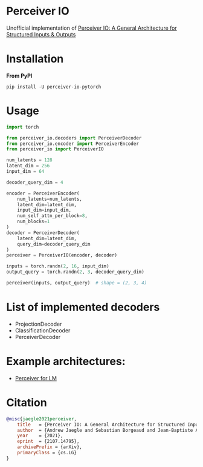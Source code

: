 # Perceiver IO
Unofficial implementation of 
[Perceiver IO: A General Architecture for Structured Inputs & Outputs](https://arxiv.org/abs/2107.14795)


# Installation
**From PyPI**
```shell
pip install -U perceiver-io-pytorch
```


# Usage

```python
import torch

from perceiver_io.decoders import PerceiverDecoder
from perceiver_io.encoder import PerceiverEncoder
from perceiver_io import PerceiverIO

num_latents = 128
latent_dim = 256
input_dim = 64

decoder_query_dim = 4

encoder = PerceiverEncoder(
    num_latents=num_latents,
    latent_dim=latent_dim,
    input_dim=input_dim,
    num_self_attn_per_block=8,
    num_blocks=1
)
decoder = PerceiverDecoder(
    latent_dim=latent_dim,
    query_dim=decoder_query_dim
)
perceiver = PerceiverIO(encoder, decoder)

inputs = torch.randn(2, 16, input_dim)
output_query = torch.randn(2, 3, decoder_query_dim)

perceiver(inputs, output_query)  # shape = (2, 3, 4)

```

# List of implemented decoders
* ProjectionDecoder
* ClassificationDecoder
* PerceiverDecoder

# Example architectures:
* [Perceiver for LM](examples/language_modelling.py)

# Citation
```bibtex
@misc{jaegle2021perceiver,
    title   = {Perceiver IO: A General Architecture for Structured Inputs & Outputs},
    author  = {Andrew Jaegle and Sebastian Borgeaud and Jean-Baptiste Alayrac and Carl Doersch and Catalin Ionescu and David Ding and Skanda Koppula and Andrew Brock and Evan Shelhamer and Olivier Hénaff and Matthew M. Botvinick and Andrew Zisserman and Oriol Vinyals and João Carreira},
    year    = {2021},
    eprint  = {2107.14795},
    archivePrefix = {arXiv},
    primaryClass = {cs.LG}
}
```

